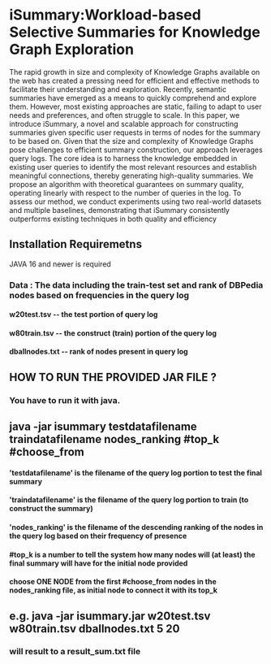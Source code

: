 
# iSummary:Workload-based Selective Summaries for Knowledge Graph Exploration

The rapid growth in size and complexity of Knowledge Graphs available on the web has created a pressing need for
efficient and effective methods to facilitate their understanding and exploration. Recently, semantic summaries have emerged as a
means to quickly comprehend and explore them. However, most existing approaches are static, failing to adapt to user needs and
preferences, and often struggle to scale. In this paper, we introduce iSummary, a novel and scalable approach for constructing
summaries given specific user requests in terms of nodes for the summary to be based on. Given that the size and complexity
of Knowledge Graphs pose challenges to efficient summary construction, our approach leverages query logs. The core idea is
to harness the knowledge embedded in existing user queries to identify the most relevant resources and establish meaningful
connections, thereby generating high-quality summaries. We propose an algorithm with theoretical guarantees on summary
quality, operating linearly with respect to the number of queries in the log. To assess our method, we conduct experiments using
two real-world datasets and multiple baselines, demonstrating that iSummary consistently outperforms existing techniques in
both quality and efficiency


## Installation Requiremetns
JAVA 16 and newer is required


###          Data : The data including the train-test set and rank of DBPedia nodes based on frequencies in the query log
#### w20test.tsv -- the test portion of query log
#### w80train.tsv -- the construct (train) portion of the query log
#### dballnodes.txt  -- rank of nodes present in query log

## HOW TO RUN THE PROVIDED JAR FILE ?

### You have to run it with java.  
## java -jar isummary testdatafilename traindatafilename nodes_ranking #top_k #choose_from
#### 'testdatafilename'  is the filename of the query log portion to test the final summary
#### 'traindatafilename' is the filename of the query log  portion to train (to construct the summary)
#### 'nodes_ranking' is the filename of the descending ranking of the nodes in the query log based on their frequency of presence
#### #top_k is a number to tell the system how many nodes will (at least) the final summary will have for the initial node provided
#### choose ONE NODE from the first #choose_from nodes in the nodes_ranking file,  as initial node to connect it with its top_k
## e.g. java -jar isummary.jar w20test.tsv w80train.tsv dballnodes.txt 5 20
### will result to a result_sum.txt file


 


